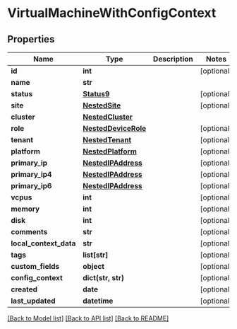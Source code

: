 # VirtualMachineWithConfigContext

## Properties
Name | Type | Description | Notes
------------ | ------------- | ------------- | -------------
**id** | **int** |  | [optional] 
**name** | **str** |  | 
**status** | [**Status9**](Status9.md) |  | [optional] 
**site** | [**NestedSite**](NestedSite.md) |  | [optional] 
**cluster** | [**NestedCluster**](NestedCluster.md) |  | 
**role** | [**NestedDeviceRole**](NestedDeviceRole.md) |  | [optional] 
**tenant** | [**NestedTenant**](NestedTenant.md) |  | [optional] 
**platform** | [**NestedPlatform**](NestedPlatform.md) |  | [optional] 
**primary_ip** | [**NestedIPAddress**](NestedIPAddress.md) |  | [optional] 
**primary_ip4** | [**NestedIPAddress**](NestedIPAddress.md) |  | [optional] 
**primary_ip6** | [**NestedIPAddress**](NestedIPAddress.md) |  | [optional] 
**vcpus** | **int** |  | [optional] 
**memory** | **int** |  | [optional] 
**disk** | **int** |  | [optional] 
**comments** | **str** |  | [optional] 
**local_context_data** | **str** |  | [optional] 
**tags** | **list[str]** |  | [optional] 
**custom_fields** | **object** |  | [optional] 
**config_context** | **dict(str, str)** |  | [optional] 
**created** | **date** |  | [optional] 
**last_updated** | **datetime** |  | [optional] 

[[Back to Model list]](../README.md#documentation-for-models) [[Back to API list]](../README.md#documentation-for-api-endpoints) [[Back to README]](../README.md)


